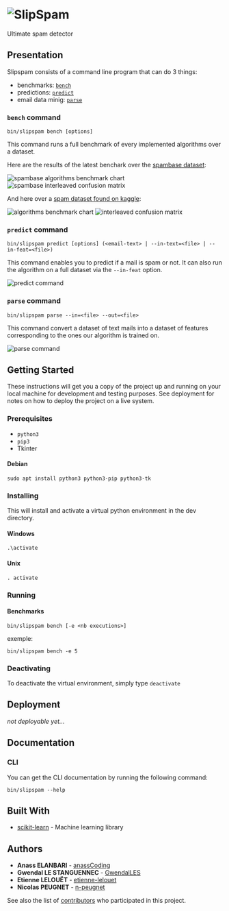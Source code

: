 # ![SlipSpam](docs/slipspam.png)

Ultimate spam detector

## Presentation

Slipspam consists of a command line program that can do 3 things:
- benchmarks: [`bench`](#bench-command)
- predictions: [`predict`](#predict-command)
- email data minig: [`parse`](#parse-command)

### `bench` command

```
bin/slipspam bench [options]
```

This command runs a full benchmark of every implemented algorithms over a dataset.

Here are the results of the latest benchark over the [spambase dataset](http://archive.ics.uci.edu/ml/datasets/spambase):

![spambase algorithms benchmark chart](docs/benchmark5.png)
![spambase interleaved confusion matrix](docs/confusion-matrix1.png)

And here over a [spam dataset found on kaggle](https://www.kaggle.com/karthickveerakumar/spam-filter):

![algorithms benchmark chart](docs/benchmark-emails1.png)
![interleaved confusion matrix](docs/confusion-matrix-emails1.png)

### `predict` command

```
bin/slipspam predict [options] (<email-text> | --in-text=<file> | --in-feat=<file>)
```

This command enables you to predict if a mail is spam or not. It can also run the algorithm on a full dataset via the `--in-feat` option.

![predict command](./docs/predict-command.png)

### `parse` command

```
bin/slipspam parse --in=<file> --out=<file>
```

This command convert a dataset of text mails into a dataset of features corresponding to the ones our algorithm is trained on.

![parse command](./docs/parse-command.png)

## Getting Started

These instructions will get you a copy of the project up and running on your
local machine for development and testing purposes. See deployment for notes on
how to deploy the project on a live system.

### Prerequisites

-   `python3`
-   `pip3`
-   Tkinter

#### Debian

    sudo apt install python3 python3-pip python3-tk

### Installing

This will install and activate a virtual python environment in the dev directory.

#### Windows

    .\activate

#### Unix

    . activate

### Running

#### Benchmarks

    bin/slipspam bench [-e <nb executions>]

exemple:

    bin/slipspam bench -e 5

####

### Deactivating

To deactivate the virtual environment, simply type `deactivate`

## Deployment

_not deployable yet..._

## Documentation

### CLI

You can get the CLI documentation by running the following command:

    bin/slipspam --help

## Built With

-   [scikit-learn](https://scikit-learn.org/stable/) - Machine learning library

## Authors

-   **Anass ELANBARI** - [anassCoding](https://github.com/anassCoding)
-   **Gwendal LE STANGUENNEC** - [GwendalLES](https://github.com/GwendalLES)
-   **Etienne LELOUËT** - [etienne-lelouet](https://github.com/etienne-lelouet)
-   **Nicolas PEUGNET** - [n-peugnet](https://github.com/n-peugnet)

See also the list of [contributors](https://github.com/slipsoft/slipspam/contributors)
who participated in this project.

